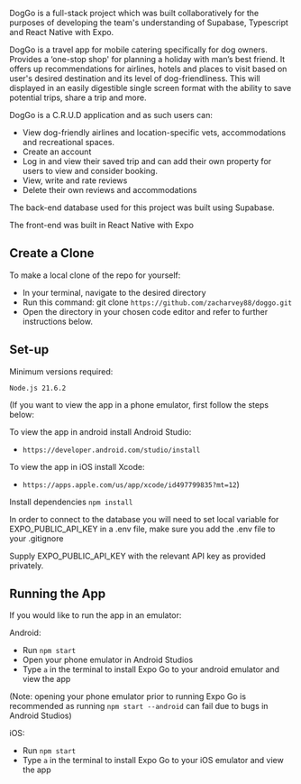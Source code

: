 DogGo is a full-stack project which was built collaboratively for the purposes of developing the team's understanding of Supabase, Typescript and React Native with Expo.

DogGo is a travel app for mobile catering specifically for dog owners. Provides a ‘one-stop shop' for planning a holiday with man’s best friend. It offers up recommendations for airlines, hotels and places to visit based on user's desired destination and its level of dog-friendliness. This will displayed in an easily digestible single screen format with the ability to save potential trips, share a trip and more.

DogGo is a C.R.U.D application and as such users can:

- View dog-friendly airlines and location-specific vets, accommodations and recreational spaces.
- Create an account
- Log in and view their saved trip and can add their own property for users to view and consider booking.
- View, write and rate reviews 
- Delete their own reviews and accommodations

The back-end database used for this project was built using Supabase.

The front-end was built in React Native with Expo

## Create a Clone


To make a local clone of the repo for yourself:

- In your terminal, navigate to the desired directory
- Run this command: git clone `https://github.com/zacharvey88/doggo.git`
- Open the directory in your chosen code editor and refer to further instructions below.

## Set-up

Minimum versions required:

`Node.js 21.6.2`

(If you want to view the app in a phone emulator, first follow the steps below:

To view the app in android install Android Studio:

- `https://developer.android.com/studio/install`

To view the app in iOS install Xcode:

- `https://apps.apple.com/us/app/xcode/id497799835?mt=12`)



Install dependencies `npm install`

In order to connect to the database you will need to set local variable for EXPO_PUBLIC_API_KEY in a .env file,
make sure you add the .env file to your .gitignore

Supply EXPO_PUBLIC_API_KEY with the relevant API key as provided privately.

## Running the App

If you would like to run the app in an emulator:

Android:
- Run `npm start` 
- Open your phone emulator in Android Studios
- Type `a` in the terminal to install Expo Go to your android emulator and view the app

(Note: opening your phone emulator prior to running Expo Go is recommended as running `npm start --android` can fail due to bugs in Android Studios)

iOS:
- Run `npm start` 
- Type `a` in the terminal to install Expo Go to your iOS emulator and view the app

